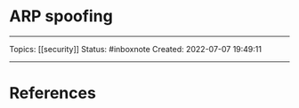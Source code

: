 # ARP  spoofing
---
Topics: [[security]]
Status: #inboxnote
Created: 2022-07-07 19:49:11

---

# References
